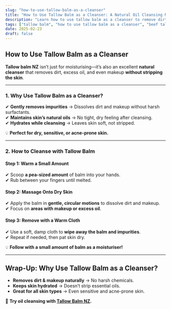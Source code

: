 ```yaml
---
slug: "how-to-use-tallow-balm-as-a-cleanser"
title: "How to Use Tallow Balm as a Cleanser: A Natural Oil Cleansing Method"
description: "Learn how to use tallow balm as a cleanser to remove dirt, excess oil, and makeup while keeping your skin hydrated and healthy."
tags: ["tallow balm", "how to use tallow balm as a cleanser", "beef tallow for skin NZ"]
date: 2025-02-23
draft: false
---
```


## How to Use Tallow Balm as a Cleanser  

**Tallow balm NZ** isn’t just for moisturising—it’s also an excellent **natural cleanser** that removes dirt, excess oil, and even makeup **without stripping the skin**.  

---

### **1. Why Use Tallow Balm as a Cleanser?**  

✔ **Gently removes impurities** → Dissolves dirt and makeup without harsh surfactants.  
✔ **Maintains skin’s natural oils** → No tight, dry feeling after cleansing.  
✔ **Hydrates while cleansing** → Leaves skin soft, not stripped.  

💡 **Perfect for dry, sensitive, or acne-prone skin.**  

---

### **2. How to Cleanse with Tallow Balm**  

#### **Step 1: Warm a Small Amount**  
✔ Scoop **a pea-sized amount** of balm into your hands.  
✔ Rub between your fingers until melted.  

#### **Step 2: Massage Onto Dry Skin**  
✔ Apply the balm in **gentle, circular motions** to dissolve dirt and makeup.  
✔ Focus on **areas with makeup or excess oil**.  

#### **Step 3: Remove with a Warm Cloth**  
✔ Use a soft, damp cloth to **wipe away the balm and impurities**.  
✔ Repeat if needed, then pat skin dry.  

💡 **Follow with a small amount of balm as a moisturiser!**  

---

## **Wrap-Up: Why Use Tallow Balm as a Cleanser?**  

- **Removes dirt & makeup naturally** → No harsh chemicals.  
- **Keeps skin hydrated** → Doesn’t strip essential oils.  
- **Great for all skin types** → Even sensitive and acne-prone skin.  

🔗 **Try oil cleansing with [Tallow Balm NZ](https://primalpantry.co.nz/shop/products/tallow-skin/).**
